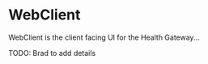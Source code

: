# WebClient

WebClient is the client facing UI for the Health Gateway...

TODO:  Brad to add details
